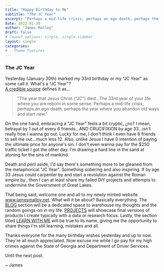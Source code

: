 ```yaml
---
title: "Happy Birthday to Me"
subtitle: "The JC Year"
excerpt: "Perhaps a mid-life crisis, perhaps an ego death, perhaps the year where you abandon old ways and start new. ~ The JC Year"
date: 2022-01-30
author: "James Malloy"
draft: false
# layout options: single, single-sidebar
layout: single
categories:
# - Theme features
---
```


### The JC Year

Yesterday (January 30th) marked my 33rd birthday or my "JC Year" as some call it. What's a "JC Year"? <br> [A credible source](https://www.urbandictionary.com/define.php?term=jesus%20year) defines it as...

<blockquote>

"The year that Jesus Christ ("JC") died...The 33rd year of your life where you are reborn in some sense. Perhaps a mid-life crisis, perhaps an ego death, perhaps the year where you abandon old ways and start new."

</blockquote>

On the one hand, embracing a "JC Year" feels a bit cryptic, ¿no? I mean, betrayal by 1 out of every 6 friends...AND CRUCIFIXION by age 33...isn't really how I wanna go out. Lucky for me, I don't think I even have 6 friends to sell me out...much less 12. Also, unlike Jesus I have 0 intention of paying the ultimate price for anyone's sin. I don't even wanna pay for the $250 traffic ticket I got the other day. I'm drawing a hard line in the sand at atoning for the sins of mankind. 

Death and peril aside, I'd say there's something more to be gleaned from the metaphorical "JC Year". Something sobering and also inspiring. If by age 33 Jesus could carpenter by <i class="far fa-sun"></i> and start a revolution against the Roman empire by <i class="fas fa-cloud-moon"></i>, then I can at least share my failed DIY projects and attempts to undermine the Government of Great Lakes. 
 
That being said, welcome one and all to my newly minted website www.jamesmalloy.net. What will it be about? Basically everything. The [BLOG](https://www.jamesmalloy.net/blog/) section will be a dedicated space to warehouse my thoughts and the random goings-on in my life. [PROJECTS](https://www.jamesmalloy.net/project/) will showcase final versions of products I create typically with a data or research focus. Lastly, the section titled [LEARN WITH ME](http://localhost:4321/learnwithme/) will be true to its name, giving me the opportunity to share things I'm still learning, mistakes and all.

Thanks everyone for the many birthday wishes yesterday and up to now. They're all much appreciated. Now excuse me while I go pay for my high crimes against the State of Georgia and Department of Driver Services️. <img src="https://emojipedia-us.s3.dualstack.us-west-1.amazonaws.com/thumbs/160/apple/285/man-facepalming-medium-dark-skin-tone_1f926-1f3fe-200d-2642-fe0f.png" width="15" height="15">

Until the next post. 

~ James
